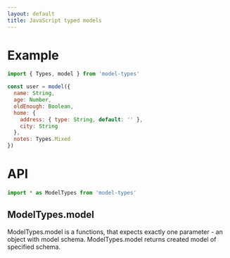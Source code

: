 ```yaml
---
layout: default
title: JavaScript typed models
---
```


# [](#example)Example
```javascript
import { Types, model } from 'model-types'

const user = model({
  name: String,
  age: Number,
  oldEnough: Boolean,
  home: {
    address: { type: String, default: '' },
    city: String
  },
  notes: Types.Mixed
})
```

# [](#api)API
```javascript
import * as ModelTypes from 'model-types'
```
## [](#modeltypes-model)ModelTypes.model
ModelTypes.model is a functions, that expects exactly one parameter - an object with model schema. ModelTypes.model returns created model of specified schema.
